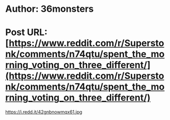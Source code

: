 # Author: 36monsters
# Post URL: [https://www.reddit.com/r/Superstonk/comments/n74qtu/spent_the_morning_voting_on_three_different/](https://www.reddit.com/r/Superstonk/comments/n74qtu/spent_the_morning_voting_on_three_different/)


https://i.redd.it/42gnbnowmqx61.jpg
